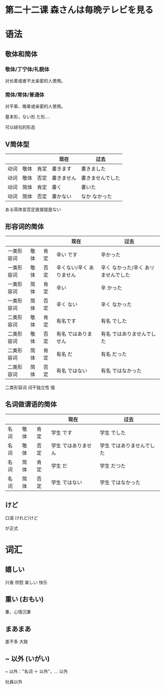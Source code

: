 # 第二十二课 森さんは毎晩テレビを見る


# 语法

## 敬体和简体
### 敬体/丁宁体/礼貌体
对长辈或者不太亲密的人使用。

### 简体/常体/普通体
对平辈、晚辈或亲密的人使用。

基本形，ない形 た形....

可以结句的形态  
## V简体型
| | | |现在|过去|
|---|---|---|---|---|
|动词|敬体|肯定|書きます|書きました|
|动词|敬体|否定|書きません|書きませんでした|
|动词|简体|肯定|書く|書いた|
|动词|简体|否定|書かない|なか なかった|
ある简体变否定直接就是ない
## 形容词的简体
| | | |现在|过去|
|---|---|---|---|---|
|一类形容词|敬体|肯定|辛い です|辛かった|
|一类形容词|敬体|否定|辛くない/辛く ありません|辛く なかった/辛く あリませんでした|
|一类形容词|简体|肯定|辛い |辛 かった|
|一类形容词|简体|否定|辛く ない|辛く なかった|
|二类形容词|敬体|肯定|有名です|有名 でした|
|二类形容词|敬体|否定|有名 ではありません|有名 ではありませんでした|
|二类形容词|简体|肯定|有名 だ |有名 だった|
|二类形容词|简体|否定|有名 ではない|有名 ではなかった |
二类形容词 词干独立性 强
## 名词做谓语的简体
| | | |现在|过去|
|---|---|---|---|---|
|名词|敬体|肯定|学生 です|学生 でした|
|名词|敬体|否定|学生 ではありません|学生 ではありませんでした|
|名词|简体|肯定|学生 だ| 学生 だつた|
|名词|简体|否定|学生 ではない|学生 ではなかった |
## けど
口语 けれど/けど

が正式


# 词汇
## 嬉しい
兴奋 欣慰
楽しい 快乐

## 重い (おもい)
重，心情沉重
## まあまあ
差不多 大致
## ~ 以外 (いがい)
~ 以外："名词 ＋ 以外"，… 以外

社員以外
